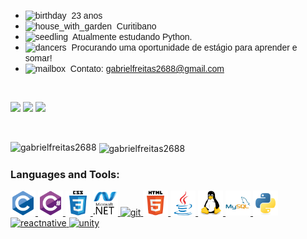 <ul dir="auto">
	<li><span style="font-family:verdana,geneva,sans-serif"><span style="font-size:14px"><img alt="birthday" height="20" src="https://github.githubassets.com/images/icons/emoji/unicode/1f382.png" width="20" />&nbsp; 23 anos</span></span></li>
	<li><span style="font-family:verdana,geneva,sans-serif"><span style="font-size:14px"><img alt="house_with_garden" height="20" src="https://github.githubassets.com/images/icons/emoji/unicode/1f3e1.png" width="20" />&nbsp; Curitibano</span></span></li>
	<li><span style="font-family:verdana,geneva,sans-serif"><span style="font-size:14px"><img alt="seedling" height="20" src="https://github.githubassets.com/images/icons/emoji/unicode/1f331.png" width="20" />&nbsp; Atualmente estudando Python.</span></span></li>
	<li><span style="font-family:verdana,geneva,sans-serif"><span style="font-size:14px"><img alt="dancers" height="20" src="https://github.githubassets.com/images/icons/emoji/unicode/1f46f.png" width="20" />&nbsp; Procurando uma oportunidade de est&aacute;gio para aprender e somar!</span></span></li>
	<li><span style="font-family:verdana,geneva,sans-serif"><span style="font-size:14px"><img alt="mailbox" height="20" src="https://github.githubassets.com/images/icons/emoji/unicode/1f4eb.png" width="20" />&nbsp; Contato:&nbsp;<a href="mailto:gabrielfreitas2688@gmail.com">gabrielfreitas2688@gmail.com</a></span></span></li>
</ul>


<br>

<div> 
 
  <a href = "mailto:gabrielfreitas2688@gmail.com"><img src="https://img.shields.io/badge/-Gmail-%23333?style=for-the-badge&logo=gmail&logoColor=white" target="_blank"></a>
  <a href="https://www.linkedin.com/in/gabriel-freitas-660004193/" target="_blank"><img src="https://img.shields.io/badge/-LinkedIn-%230077B5?style=for-the-badge&logo=linkedin&logoColor=white" target="_blank"></a> 
  <a href="https://www.instagram.com/crroww" target="_blank"><img src="https://img.shields.io/badge/-Instagram-%23E4405F?style=for-the-badge&logo=instagram&logoColor=white" target="_blank"></a>
  
</div>

<br>

<div>

<p><img align="left" src="https://github-readme-stats.vercel.app/api/top-langs?username=gabrielfreitas2688&show_icons=true&locale=en&layout=compact" alt="gabrielfreitas2688" /></p>

<p>&nbsp;<img align="center" src="https://github-readme-stats.vercel.app/api?username=gabrielfreitas2688&show_icons=true&locale=en" alt="gabrielfreitas2688" /></p>



</div>



<h3 align="left">Languages and Tools:</h3>
<p align="left"> <a href="https://www.cprogramming.com/" target="_blank" rel="noreferrer"> <img src="https://raw.githubusercontent.com/devicons/devicon/master/icons/c/c-original.svg" alt="c" width="40" height="40"/> </a> <a href="https://www.w3schools.com/cs/" target="_blank" rel="noreferrer"> <img src="https://raw.githubusercontent.com/devicons/devicon/master/icons/csharp/csharp-original.svg" alt="csharp" width="40" height="40"/> </a> <a href="https://www.w3schools.com/css/" target="_blank" rel="noreferrer"> <img src="https://raw.githubusercontent.com/devicons/devicon/master/icons/css3/css3-original-wordmark.svg" alt="css3" width="40" height="40"/> </a> <a href="https://dotnet.microsoft.com/" target="_blank" rel="noreferrer"> <img src="https://raw.githubusercontent.com/devicons/devicon/master/icons/dot-net/dot-net-original-wordmark.svg" alt="dotnet" width="40" height="40"/> </a> <a href="https://git-scm.com/" target="_blank" rel="noreferrer"> <img src="https://www.vectorlogo.zone/logos/git-scm/git-scm-icon.svg" alt="git" width="40" height="40"/> </a> <a href="https://www.w3.org/html/" target="_blank" rel="noreferrer"> <img src="https://raw.githubusercontent.com/devicons/devicon/master/icons/html5/html5-original-wordmark.svg" alt="html5" width="40" height="40"/> </a> <a href="https://www.java.com" target="_blank" rel="noreferrer"> <img src="https://raw.githubusercontent.com/devicons/devicon/master/icons/java/java-original.svg" alt="java" width="40" height="40"/> </a> <a href="https://www.linux.org/" target="_blank" rel="noreferrer"> <img src="https://raw.githubusercontent.com/devicons/devicon/master/icons/linux/linux-original.svg" alt="linux" width="40" height="40"/> </a> <a href="https://www.mysql.com/" target="_blank" rel="noreferrer"> <img src="https://raw.githubusercontent.com/devicons/devicon/master/icons/mysql/mysql-original-wordmark.svg" alt="mysql" width="40" height="40"/> </a> <a href="https://www.python.org" target="_blank" rel="noreferrer"> <img src="https://raw.githubusercontent.com/devicons/devicon/master/icons/python/python-original.svg" alt="python" width="40" height="40"/> </a> <a href="https://reactnative.dev/" target="_blank" rel="noreferrer"> <img src="https://reactnative.dev/img/header_logo.svg" alt="reactnative" width="40" height="40"/> </a> <a href="https://unity.com/" target="_blank" rel="noreferrer"> <img src="https://www.vectorlogo.zone/logos/unity3d/unity3d-icon.svg" alt="unity" width="40" height="40"/> </a> </p>


